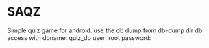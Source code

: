# SAQZ
Simple quiz game for android.
use the db dump from db-dump dir
db access with
    dbname: quiz_db
    user: root
	password:
